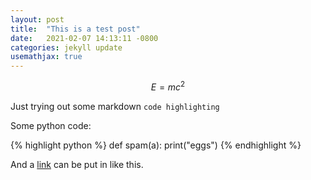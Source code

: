 ```yaml
---
layout: post
title:  "This is a test post"
date:   2021-02-07 14:13:11 -0800
categories: jekyll update
usemathjax: true
---
```

$$ E = mc^2$$

Just trying out some markdown `code highlighting`

Some python code:

{% highlight python %}
def spam(a):
  print("eggs")
{% endhighlight %}

And a [link][link] can be put in like this.

[link]: https://google.com

